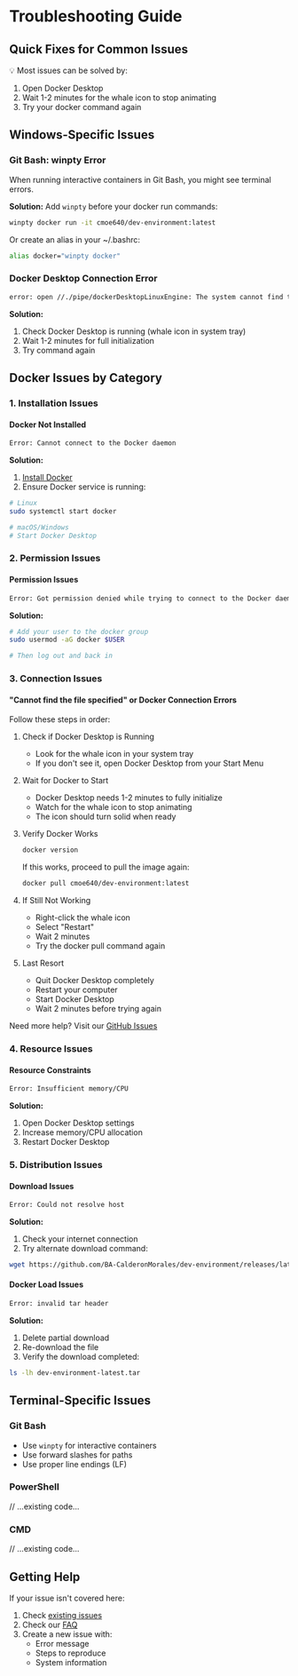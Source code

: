 # Troubleshooting Guide

## Quick Fixes for Common Issues

💡 Most issues can be solved by:
1. Open Docker Desktop
2. Wait 1-2 minutes for the whale icon to stop animating
3. Try your docker command again

## Windows-Specific Issues

### Git Bash: winpty Error
When running interactive containers in Git Bash, you might see terminal errors.

**Solution:**
Add `winpty` before your docker run commands:
```bash
winpty docker run -it cmoe640/dev-environment:latest
```

Or create an alias in your ~/.bashrc:
```bash
alias docker="winpty docker"
```

### Docker Desktop Connection Error
```bash
error: open //./pipe/dockerDesktopLinuxEngine: The system cannot find the file specified
```

**Solution:**
1. Check Docker Desktop is running (whale icon in system tray)
2. Wait 1-2 minutes for full initialization
3. Try command again

## Docker Issues by Category

### 1. Installation Issues
#### Docker Not Installed
```bash
Error: Cannot connect to the Docker daemon
```
**Solution:**
1. [Install Docker](https://docs.docker.com/get-docker/)
2. Ensure Docker service is running:
```bash
# Linux
sudo systemctl start docker

# macOS/Windows
# Start Docker Desktop
```

### 2. Permission Issues
#### Permission Issues
```bash
Error: Got permission denied while trying to connect to the Docker daemon socket
```
**Solution:**
```bash
# Add your user to the docker group
sudo usermod -aG docker $USER

# Then log out and back in
```

### 3. Connection Issues
#### "Cannot find the file specified" or Docker Connection Errors

Follow these steps in order:

1. Check if Docker Desktop is Running
   - Look for the whale icon in your system tray
   - If you don't see it, open Docker Desktop from your Start Menu

2. Wait for Docker to Start
   - Docker Desktop needs 1-2 minutes to fully initialize
   - Watch for the whale icon to stop animating
   - The icon should turn solid when ready

3. Verify Docker Works
   ```bash
   docker version
   ```
   If this works, proceed to pull the image again:
   ```bash
   docker pull cmoe640/dev-environment:latest
   ```

4. If Still Not Working
   - Right-click the whale icon
   - Select "Restart"
   - Wait 2 minutes
   - Try the docker pull command again

5. Last Resort
   - Quit Docker Desktop completely
   - Restart your computer
   - Start Docker Desktop
   - Wait 2 minutes before trying again

Need more help? Visit our [GitHub Issues](https://github.com/yourusername/dev-environment/issues)

### 4. Resource Issues
#### Resource Constraints
```bash
Error: Insufficient memory/CPU
```
**Solution:**
1. Open Docker Desktop settings
2. Increase memory/CPU allocation
3. Restart Docker Desktop

### 5. Distribution Issues

#### Download Issues
```bash
Error: Could not resolve host
```
**Solution:**
1. Check your internet connection
2. Try alternate download command:
```bash
wget https://github.com/BA-CalderonMorales/dev-environment/releases/latest/download/dev-environment-latest.tar
```

#### Docker Load Issues
```bash
Error: invalid tar header
```
**Solution:**
1. Delete partial download
2. Re-download the file
3. Verify the download completed:
```bash
ls -lh dev-environment-latest.tar
```

## Terminal-Specific Issues

### Git Bash
- Use `winpty` for interactive containers
- Use forward slashes for paths
- Use proper line endings (LF)

### PowerShell
// ...existing code...

### CMD
// ...existing code...

## Getting Help

If your issue isn't covered here:
1. Check [existing issues](https://github.com/yourusername/dev-environment/issues)
2. Check our [FAQ](FAQ.md)
3. Create a new issue with:
   - Error message
   - Steps to reproduce
   - System information